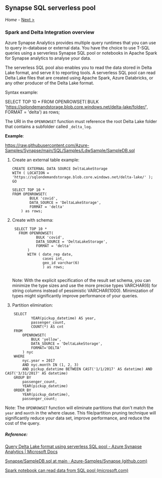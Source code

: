 ## Synapse SQL serverless pool 

*Home* - [Next >](Summary.md)

### Spark and Delta Integration overview

Azure Synapse Analytics provides multiple query runtimes that you can use to query in-database or external data. You have the choice to use T-SQL queries using a serverless Synapse SQL pool or notebooks in Apache Spark for Synapse analytics to analyse your data.

The serverless SQL pool also enables you to read the data stored in Delta Lake format, and serve it to reporting tools. A serverless SQL pool can read Delta Lake files that are created using Apache Spark, Azure Databricks, or any other producer of the Delta Lake format.

Syntax example: 

SELECT TOP 10 *
FROM OPENROWSET(
    BULK 'https://sqlondemandstorage.blob.core.windows.net/delta-lake/folder/',
    FORMAT = 'delta') as rows;



The URI in the `OPENROWSET` function must reference the root Delta Lake folder that contains a subfolder called `_delta_log`.



**Example**: 

https://raw.githubusercontent.com/Azure-Samples/Synapse/main/SQL/Samples/LdwSample/SampleDB.sql

1) Create an external table example:

   ```
   CREATE EXTERNAL DATA SOURCE DeltaLakeStorage
   WITH ( LOCATION = 'https://sqlondemandstorage.blob.core.windows.net/delta-lake/' );
   GO
   
   SELECT TOP 10 *
   FROM OPENROWSET(
           BULK 'covid',
           DATA_SOURCE = 'DeltaLakeStorage',
           FORMAT = 'delta'
       ) as rows;
   ```

   

2. Create with schema:

   ```
    SELECT TOP 10 *
      FROM OPENROWSET(
              BULK 'covid',
              DATA_SOURCE = 'DeltaLakeStorage',
              FORMAT = 'delta'
          )
          WITH ( date_rep date,
                 cases int,
                 geo_id varchar(6)
                 ) as rows;
   
   
   ```

   Note: With the explicit specification of the result set schema, you can minimize the type sizes and use the more precise types VARCHAR(6) for string columns instead of pessimistic VARCHAR(1000). Minimization of types might significantly improve performance of your queries.

3) Partition elimination:

```
    SELECT
            YEAR(pickup_datetime) AS year,
            passenger_count,
            COUNT(*) AS cnt
    FROM  
        OPENROWSET(
            BULK 'yellow',
            DATA_SOURCE = 'DeltaLakeStorage',
            FORMAT='DELTA'
        ) nyc
    WHERE
        nyc.year = 2017
        AND nyc.month IN (1, 2, 3)
        AND pickup_datetime BETWEEN CAST('1/1/2017' AS datetime) AND CAST('3/31/2017' AS datetime)
    GROUP BY
        passenger_count,
        YEAR(pickup_datetime)
    ORDER BY
        YEAR(pickup_datetime),
        passenger_count;
```



Note: The `OPENROWSET` function will eliminate partitions that don't match the `year` and `month` in the where clause. This file/partition pruning technique will significantly reduce your data set, improve performance, and reduce the cost of the query.

##### Reference:

[Query Delta Lake format using serverless SQL pool - Azure Synapse Analytics | Microsoft Docs](https://docs.microsoft.com/en-us/azure/synapse-analytics/sql/query-delta-lake-format#query-partitioned-data)

[Synapse/SampleDB.sql at main · Azure-Samples/Synapse (github.com)](https://github.com/Azure-Samples/Synapse/blob/main/SQL/Samples/LdwSample/SampleDB.sql)

[Spark notebook can read data from SQL pool (microsoft.com)](https://techcommunity.microsoft.com/t5/azure-synapse-analytics-blog/query-serverless-sql-pool-from-an-apache-spark-scala-notebook/ba-p/2250968)
